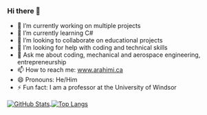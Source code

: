 ### Hi there 👋


- 🔭 I’m currently working on multiple projects
- 🌱 I’m currently learning C#
- 👯 I’m looking to collaborate on educational projects
- 🤔 I’m looking for help with coding and technical skills
- 💬 Ask me about coding, mechanical and aerospace engineering, entrepreneurship
- 📫 How to reach me: <a href="https://github.com/drarahimi">www.arahimi.ca</a>
- 😄 Pronouns: He/Him
- ⚡ Fun fact: I am a professor at the University of Windsor

<a href="https://github.com/drarahimi">
  <img align="center" alt="GitHub Stats" src="https://github-readme-stats.vercel.app/api?username=drarahimi&theme=algolia&show_icons=true&include_all_commits=true" />
</a>
<a href="https://github.com/drarahimi">
  <img align="center" alt="Top Langs" src="https://github-readme-stats.vercel.app/api/top-langs/?username=drarahimi&theme=algolia&langs_count=8" />
</a>



<!--
**drarahimi/drarahimi** is a ✨ _special_ ✨ repository because its `README.md` (this file) appears on your GitHub profile.

Here are some ideas to get you started:
-->


